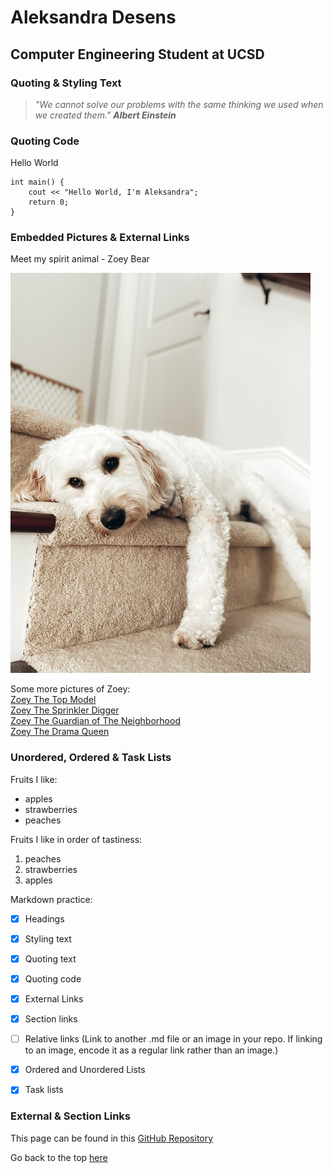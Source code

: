 # Aleksandra Desens
## Computer Engineering Student at UCSD

### Quoting & Styling Text
> *"We cannot solve our problems with the same thinking we used when we created them."*
> ***Albert Einstein***


### Quoting Code
Hello World
```
int main() {
    cout << "Hello World, I'm Aleksandra";
    return 0;
}
```


### Embedded Pictures & External Links
Meet my spirit animal - Zoey Bear

![text](IMG_0065_small_thespiritanimal.jpg)

Some more pictures of Zoey:  
[Zoey The Top Model](IMG_0064_small_thetopmodel.jpg)   
[Zoey The Sprinkler Digger](IMG_7438_small_thesprinklerdigger.jpg)   
[Zoey The Guardian of The Neighborhood](IMG_7729_small_theguardianofthenaighbourhood.jpg)   
[Zoey The Drama Queen](IMG_8678_small_thedramaqueen.jpg)


### Unordered, Ordered & Task Lists
Fruits I like:
* apples
* strawberries
* peaches

Fruits I like in order of tastiness:
1. peaches
2. strawberries
3. apples

Markdown practice:
- [x] Headings
- [x] Styling text
- [x] Quoting text
- [x] Quoting code
- [x] External Links
- [x] Section links
- [ ] Relative links (Link to another .md file or an image in your repo. If linking to an image, encode it as a regular link rather than an image.)
- [x] Ordered and Unordered Lists
- [x] Task lists


### External & Section Links
This page can be found in this [GitHub Repository](https://github.com/adesens/CSE110_GitHub_Pages_Project.git)

Go back to the top [here](#aleksandra-desens)